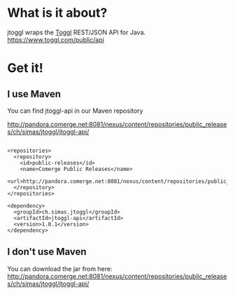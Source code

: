 # What is it about? #
jtoggl wraps the [Toggl](https://www.toggl.com) REST/JSON API for Java.
https://www.toggl.com/public/api

# Get it! #
## I use Maven ##
You can find jtoggl-api in our Maven repository

http://pandora.comerge.net:8081/nexus/content/repositories/public_releases/ch/simas/jtoggl/jtoggl-api/

```

<repositories>
  <repository>
    <id>public-releases</id>
    <name>Comerge Public Releases</name>
    <url>http://pandora.comerge.net:8081/nexus/content/repositories/public_releases/</url>
  </repository>
</repositories>

<dependency>
  <groupId>ch.simas.jtoggl</groupId>
  <artifactId>jtoggl-api</artifactId>
  <version>1.0.1</version>
</dependency>
```

## I don't use Maven ##
You can download the jar from here: http://pandora.comerge.net:8081/nexus/content/repositories/public_releases/ch/simas/jtoggl/jtoggl-api/